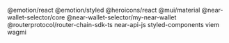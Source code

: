 @emotion/react
@emotion/styled
@heroicons/react
@mui/material
@near-wallet-selector/core
@near-wallet-selector/my-near-wallet
@routerprotocol/router-chain-sdk-ts
near-api-js
styled-components
viem
wagmi